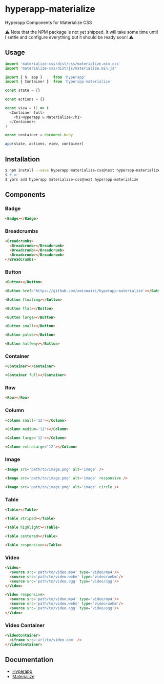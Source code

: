 # hyperapp-materialize
Hyperapp Components for Materialize CSS

:warning: Note that the NPM package is not yet shipped. It will take some time until I settle and configure everything but it should be ready soon! :warning:

## Usage

```javascript
import 'materialize-css/dist/css/materialize.min.css'
import 'materialize-css/dist/js/materialize.min.js'

import { h, app }     from 'hyperapp'
import { Container }  from 'hyperapp-materialize'

const state = {}

const actions = {}

const view = () => (
  <Container full>
    <h1>Hyperapp & Materialize</h1>
  </Container>
)

const container = document.body

app(state, actions, view, container)
```

## Installation

```bash
$ npm install --save hyperapp materialize-css@next hyperapp-materialize
$ # or
$ yarn add hyperapp materialize-css@next hyperapp-materialize
```

## Components

### Badge

```html
<Badge></Badge>
```

### Breadcrumbs

```html
<Breadcrumbs>
  <Breadcrumb></Breadcrumb>
  <Breadcrumb></Breadcrumb>
  <Breadcrumb></Breadcrumb>
</Breadcrumbs>
```

### Button

```html
<Button></Button>

<Button href='https://github.com/aminnairi/hyperapp-materialize'></Button>

<Button floating></Button>

<Button flat></Button>

<Button large></Button>

<Button small></Button>

<Button pulse></Button>

<Button halfway></Button>
```

### Container

```html
<Container></Container>

<Container full></Container>
```

### Row

```html
<Row></Row>
```

### Column

```html
<Column small='12'></Column>

<Column medium='12'></Column>

<Column large='12'></Column>

<Column extraLarge='12'></Column>
```

### Image

```html
<Image src='path/to/image.png' alt='image' />

<Image src='path/to/image.png' alt='image' responsive />

<Image src='path/to/image.png' alt='image' circle />
```

### Table

```html
<Table></Table>

<Table striped></Table>

<Table highlight></Table>

<Table centered></Table>

<Table responsive></Table>
```

### Video

```html
<Video>
  <source src='path/to/video.mp4' type='video/mp4'/>
  <source src='path/to/video.webm' type='video/webm'/>
  <source src='path/to/video.ogg' type='video/ogg'/>
</Video>

<Video responsive>
  <source src='path/to/video.mp4' type='video/mp4'/>
  <source src='path/to/video.webm' type='video/webm'/>
  <source src='path/to/video.ogg' type='video/ogg'/>
</Video>
```

### Video Container

```html
<VideoContainer>
  <iframe src='url/to/video.com' />
</VideoContainer>
```

## Documentation
- [Hyperapp](https://github.com/hyperapp/hyperapp)
- [Materialize](https://materializecss.com/)
